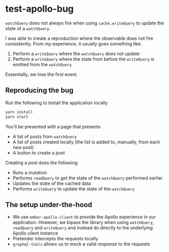 # test-apollo-bug

`watchQuery` does not always fire when using `cache.writeQuery` to update the state of a `watchQuery`.

I was able to create a reproduction where the observable does not fire consistently. From my experience, it usually goes something like:

1. Perform a `writeQuery` where the `watchQuery` does not update
2. Perform a `writeQuery` where the state from before the `writeQuery` is emitted from the `watchQuery`

Essentially, we lose the first event.

## Reproducing the bug

Run the following to install the application locally

```bash
yarn install
yarn start
```

You'll be presented with a page that presents

- A list of posts from `watchQuery`
- A list of posts created locally (the list is added to, manually, from each new post)
- A button to create a post

Creating a post does the following:

- Runs a mutation
- Performs `readQuery` to get the state of the `watchQuery` performed earlier
- Updates the state of the cached data
- Performs `writeQuery` to update the state of the `watchQuery`

## The setup under-the-hood

- We use `ember-apollo-client` to provide the Apollo experience in our application. However, we bipass the library when using `watchQuery`, `readQuery` and `writeQuery` and instead do directly to the underlying Apollo client instance
- Pretender intercepts the requests locally
- `graphql-tools` allows us to mock a valid response to the requests
